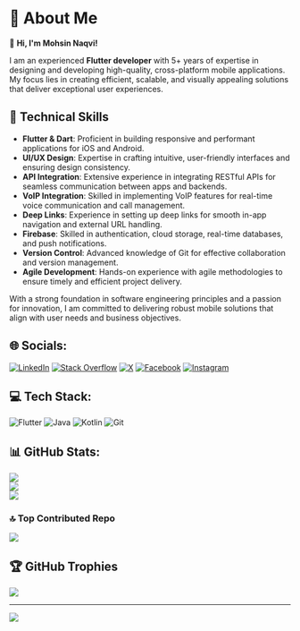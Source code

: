 # 💫 About Me  

👋 **Hi, I'm Mohsin Naqvi!**  

I am an experienced **Flutter developer** with 5+ years of expertise in designing and developing high-quality, cross-platform mobile applications. My focus lies in creating efficient, scalable, and visually appealing solutions that deliver exceptional user experiences.  


## 🔧 Technical Skills  

- **Flutter & Dart**: Proficient in building responsive and performant applications for iOS and Android.  
- **UI/UX Design**: Expertise in crafting intuitive, user-friendly interfaces and ensuring design consistency.  
- **API Integration**: Extensive experience in integrating RESTful APIs for seamless communication between apps and backends.  
- **VoIP Integration**: Skilled in implementing VoIP features for real-time voice communication and call management.  
- **Deep Links**: Experience in setting up deep links for smooth in-app navigation and external URL handling.  
- **Firebase**: Skilled in authentication, cloud storage, real-time databases, and push notifications.  
- **Version Control**: Advanced knowledge of Git for effective collaboration and version management.  
- **Agile Development**: Hands-on experience with agile methodologies to ensure timely and efficient project delivery.  


With a strong foundation in software engineering principles and a passion for innovation, I am committed to delivering robust mobile solutions that align with user needs and business objectives.  



## 🌐 Socials:
[![LinkedIn](https://img.shields.io/badge/LinkedIn-%230077B5.svg?logo=linkedin&logoColor=white)](https://linkedin.com/in/mohsinnaqvi606) 
[![Stack Overflow](https://img.shields.io/badge/-Stackoverflow-FE7A16?logo=stack-overflow&logoColor=white)](https://stackoverflow.com/users/16043732/mohsin-naqvi) 
[![X](https://img.shields.io/badge/X-black.svg?logo=X&logoColor=white)](https://x.com/mohsinnaqvi606) 
[![Facebook](https://img.shields.io/badge/Facebook-%231877F2.svg?logo=Facebook&logoColor=white)](https://facebook.com/mohsinnaqvi606) 
[![Instagram](https://img.shields.io/badge/Instagram-%23E4405F.svg?logo=Instagram&logoColor=white)](https://instagram.com/mohsinnaqvi606) 


## 💻 Tech Stack:
![Flutter](https://img.shields.io/badge/Flutter-%2302569B.svg?style=for-the-badge&logo=Flutter&logoColor=white)
![Java](https://img.shields.io/badge/java-%23ED8B00.svg?style=for-the-badge&logo=openjdk&logoColor=white) 
![Kotlin](https://img.shields.io/badge/kotlin-%237F52FF.svg?style=for-the-badge&logo=kotlin&logoColor=white) 
![Git](https://img.shields.io/badge/git-%23F05033.svg?style=for-the-badge&logo=git&logoColor=white) 


## 📊 GitHub Stats:
![](https://github-readme-stats.vercel.app/api?username=mohsinnaqvi606&theme=dark&hide_border=false&include_all_commits=true&count_private=true)<br/>
![](https://github-readme-streak-stats.herokuapp.com/?user=mohsinnaqvi606&theme=dark&hide_border=false)<br/>
![](https://github-readme-stats.vercel.app/api/top-langs/?username=mohsinnaqvi606&theme=dark&hide_border=false&include_all_commits=true&count_private=true&layout=compact)

### 🔝 Top Contributed Repo
![](https://github-contributor-stats.vercel.app/api?username=mohsinnaqvi606&limit=5&theme=dark&combine_all_yearly_contributions=true)

## 🏆 GitHub Trophies
![](https://github-profile-trophy.vercel.app/?username=mohsinnaqvi606&theme=onedark&no-frame=true&no-bg=false&margin-w=4)

---
[![](https://visitcount.itsvg.in/api?id=mohsinnaqvi606&icon=5&color=1)](https://visitcount.itsvg.in)

<!-- Proudly created with GPRM ( https://gprm.itsvg.in ) -->
